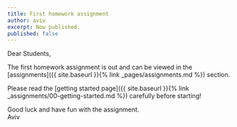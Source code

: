 ```yaml
---
title: First homework assignment
author: aviv
excerpt: Now published.
published: false
---
```


Dear Students,

The first homework assignment is out and can be viewed in the [assignments]({{
site.baseurl }}{% link _pages/assignments.md %}) section.

Please read the [getting started page]({{ site.baseurl }}{% link
_assignments/00-getting-started.md %}) carefully before starting!

Good luck and have fun with the assignment.  
Aviv

